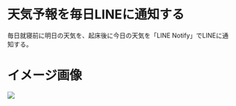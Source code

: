# 天気予報を毎日LINEに通知する

毎日就寝前に明日の天気を、起床後に今日の天気を「LINE Notify」でLINEに通知する。

# イメージ画像
<img src="https://user-images.githubusercontent.com/63177307/117232840-f674b500-ae5c-11eb-8360-b510a437e777.jpeg">
